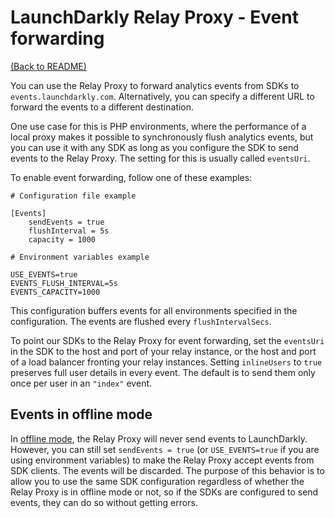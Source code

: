 # LaunchDarkly Relay Proxy - Event forwarding

[(Back to README)](../README.md)

You can use the Relay Proxy to forward analytics events from SDKs to `events.launchdarkly.com`. Alternatively, you can specify a different URL to forward the events to a different destination.

One use case for this is PHP environments, where the performance of a local proxy makes it possible to synchronously flush analytics events, but you can use it with any SDK as long as you configure the SDK to send events to the Relay Proxy. The setting for this is usually called `eventsUri`.

To enable event forwarding, follow one of these examples:

```
# Configuration file example

[Events]
    sendEvents = true
    flushInterval = 5s
    capacity = 1000
```

```
# Environment variables example

USE_EVENTS=true
EVENTS_FLUSH_INTERVAL=5s
EVENTS_CAPACITY=1000
```

This configuration buffers events for all environments specified in the configuration. The events are flushed every `flushIntervalSecs`. 

To point our SDKs to the Relay Proxy for event forwarding, set the `eventsUri` in the SDK to the host and port of your relay instance, or the host and port of a load balancer fronting your relay instances. Setting `inlineUsers` to `true` preserves full user details in every event. The default is to send them only once per user in an `"index"` event.

## Events in offline mode

In [offline mode](https://docs.launchdarkly.com/home/advanced/relay-proxy-enterprise/offline), the Relay Proxy will never send events to LaunchDarkly. However, you can still set `sendEvents = true` (or `USE_EVENTS=true` if you are using environment variables) to make the Relay Proxy accept events from SDK clients. The events will be discarded. The purpose of this behavior is to allow you to use the same SDK configuration regardless of whether the Relay Proxy is in offline mode or not, so if the SDKs are configured to send events, they can do so without getting errors.
